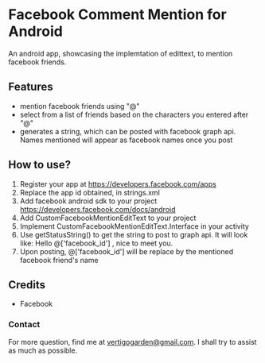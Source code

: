 # Facebook Comment Mention for Android
An android app, showcasing the implemtation of edittext, to mention facebook friends.

## Features
- mention facebook friends using "@"
- select from a list of friends based on the characters you entered after "@"
- generates a string, which can be posted with facebook graph api. Names mentioned will appear as facebook names once you post

## How to use?
1. Register your app at https://developers.facebook.com/apps
2. Replace the app id obtained, in strings.xml
3. Add facebook android sdk to your project https://developers.facebook.com/docs/android
4. Add CustomFacebookMentionEditText to your project
5. Implement CustomFacebookMentionEditText.Interface in your activity
6. Use getStatusString() to get the string to post to graph api. It will look like: Hello @['facebook_id'] , nice to meet you.
7. Upon posting, @['facebook_id'] will be replace by the mentioned facebook friend's name

## Credits
- Facebook

### Contact
For more question, find me at vertigogarden@gmail.com. I shall try to assist as much as possible.
